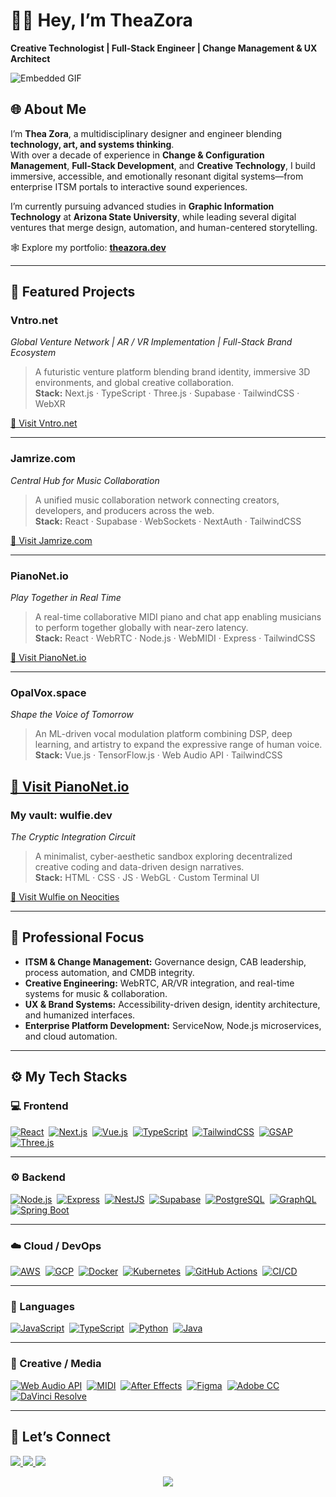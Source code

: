 # 👋🏽 Hey, I’m TheaZora  
**Creative Technologist | Full-Stack Engineer | Change Management & UX Architect**

![Embedded GIF](https://i.imgur.com/3egP6Cj.gif)

## 🌐 About Me

I’m **Thea Zora**, a multidisciplinary designer and engineer blending **technology, art, and systems thinking**.  
With over a decade of experience in **Change & Configuration Management**, **Full-Stack Development**, and **Creative Technology**, I build immersive, accessible, and emotionally resonant digital systems—from enterprise ITSM portals to interactive sound experiences.

I’m currently pursuing advanced studies in **Graphic Information Technology** at **Arizona State University**, while leading several digital ventures that merge design, automation, and human-centered storytelling.

🕸️ Explore my portfolio: **[theazora.dev](https://theazora.dev)**

---

## 🚀 Featured Projects

### **Vntro.net**  
*Global Venture Network | AR / VR Implementation | Full-Stack Brand Ecosystem*  
> A futuristic venture platform blending brand identity, immersive 3D environments, and global creative collaboration.  
> **Stack:** Next.js · TypeScript · Three.js · Supabase · TailwindCSS · WebXR  

[🔗 Visit Vntro.net](https://vntro.net)

---

### **Jamrize.com**  
*Central Hub for Music Collaboration*  
> A unified music collaboration network connecting creators, developers, and producers across the web.  
> **Stack:** React · Supabase · WebSockets · NextAuth · TailwindCSS  

[🔗 Visit Jamrize.com](https://jamrize.com)

---

### **PianoNet.io**  
*Play Together in Real Time*  
> A real-time collaborative MIDI piano and chat app enabling musicians to perform together globally with near-zero latency.  
> **Stack:** React · WebRTC · Node.js · WebMIDI · Express · TailwindCSS  

[🔗 Visit PianoNet.io](https://pianonet.io)

---

### **OpalVox.space**  
*Shape the Voice of Tomorrow*  
> An ML-driven vocal modulation platform combining DSP, deep learning, and artistry to expand the expressive range of human voice.  
> **Stack:** Vue.js · TensorFlow.js · Web Audio API · TailwindCSS

[🔗 Visit PianoNet.io](https://pianonet.io)
---

### **My vault: wulfie.dev**  
*The Cryptic Integration Circuit*  
> A minimalist, cyber-aesthetic sandbox exploring decentralized creative coding and data-driven design narratives.  
> **Stack:** HTML · CSS · JS · WebGL · Custom Terminal UI  

[🔗 Visit Wulfie on Neocities](https://wulfie.neocities.org)

---

## 🧠 Professional Focus

- **ITSM & Change Management:** Governance design, CAB leadership, process automation, and CMDB integrity.  
- **Creative Engineering:** WebRTC, AR/VR integration, and real-time systems for music & collaboration.  
- **UX & Brand Systems:** Accessibility-driven design, identity architecture, and humanized interfaces.  
- **Enterprise Platform Development:** ServiceNow, Node.js microservices, and cloud automation.

---

## ⚙️ My Tech Stacks

### 💻 Frontend  
[![React](https://img.shields.io/badge/React-45b8d8?style=flat-square&logo=react&logoColor=white)](https://react.dev)&nbsp;
[![Next.js](https://img.shields.io/badge/Next.js-000000?style=flat-square&logo=nextdotjs&logoColor=white)](https://nextjs.org)&nbsp;
[![Vue.js](https://img.shields.io/badge/Vue.js-4FC08D?style=flat-square&logo=vue.js&logoColor=white)](https://vuejs.org)&nbsp;
[![TypeScript](https://img.shields.io/badge/TypeScript-3178C6?style=flat-square&logo=typescript&logoColor=white)](https://www.typescriptlang.org)&nbsp;
[![TailwindCSS](https://img.shields.io/badge/TailwindCSS-38B2AC?style=flat-square&logo=tailwind-css&logoColor=white)](https://tailwindcss.com)&nbsp;
[![GSAP](https://img.shields.io/badge/GSAP-88CE02?style=flat-square&logo=greensock&logoColor=white)](https://greensock.com/gsap)&nbsp;
[![Three.js](https://img.shields.io/badge/Three.js-000000?style=flat-square&logo=three.js&logoColor=white)](https://threejs.org)

---

### ⚙️ Backend  
[![Node.js](https://img.shields.io/badge/Node.js-43853d?style=flat-square&logo=node.js&logoColor=white)](https://nodejs.org)&nbsp;
[![Express](https://img.shields.io/badge/Express-000000?style=flat-square&logo=express&logoColor=white)](https://expressjs.com)&nbsp;
[![NestJS](https://img.shields.io/badge/NestJS-ea2845?style=flat-square&logo=nestjs&logoColor=white)](https://nestjs.com)&nbsp;
[![Supabase](https://img.shields.io/badge/Supabase-3ECF8E?style=flat-square&logo=supabase&logoColor=white)](https://supabase.com)&nbsp;
[![PostgreSQL](https://img.shields.io/badge/PostgreSQL-336791?style=flat-square&logo=postgresql&logoColor=white)](https://www.postgresql.org)&nbsp;
[![GraphQL](https://img.shields.io/badge/GraphQL-E10098?style=flat-square&logo=graphql&logoColor=white)](https://graphql.org)&nbsp;
[![Spring Boot](https://img.shields.io/badge/Spring%20Boot-6DB33F?style=flat-square&logo=spring-boot&logoColor=white)](https://spring.io/projects/spring-boot)

---

### ☁️ Cloud / DevOps  
[![AWS](https://img.shields.io/badge/AWS-232F3E?style=flat-square&logo=amazon-aws&logoColor=white)](https://aws.amazon.com)&nbsp;
[![GCP](https://img.shields.io/badge/GCP-4285F4?style=flat-square&logo=google-cloud&logoColor=white)](https://cloud.google.com)&nbsp;
[![Docker](https://img.shields.io/badge/Docker-2496ED?style=flat-square&logo=docker&logoColor=white)](https://www.docker.com)&nbsp;
[![Kubernetes](https://img.shields.io/badge/Kubernetes-326CE5?style=flat-square&logo=kubernetes&logoColor=white)](https://kubernetes.io)&nbsp;
[![GitHub Actions](https://img.shields.io/badge/GitHub%20Actions-2088FF?style=flat-square&logo=github-actions&logoColor=white)](https://github.com/features/actions)&nbsp;
[![CI/CD](https://img.shields.io/badge/CI%2FCD-555555?style=flat-square&logo=github&logoColor=white)](https://en.wikipedia.org/wiki/CI/CD)

---

### 🧩 Languages  
[![JavaScript](https://img.shields.io/badge/JavaScript-F7DF1E?style=flat-square&logo=javascript&logoColor=black)](https://developer.mozilla.org/en-US/docs/Web/JavaScript)&nbsp;
[![TypeScript](https://img.shields.io/badge/TypeScript-3178C6?style=flat-square&logo=typescript&logoColor=white)](https://www.typescriptlang.org)&nbsp;
[![Python](https://img.shields.io/badge/Python-3776AB?style=flat-square&logo=python&logoColor=white)](https://www.python.org)&nbsp;
[![Java](https://img.shields.io/badge/Java-007396?style=flat-square&logo=openjdk&logoColor=white)](https://www.oracle.com/java/)

---

### 🎨 Creative / Media  
[![Web Audio API](https://img.shields.io/badge/Web%20Audio%20API-FF4088?style=flat-square&logo=webkit&logoColor=white)](https://developer.mozilla.org/en-US/docs/Web/API/Web_Audio_API)&nbsp;
[![MIDI](https://img.shields.io/badge/MIDI-000000?style=flat-square&logo=applemusic&logoColor=white)](https://developer.mozilla.org/en-US/docs/Web/API/MIDI_API)&nbsp;
[![After Effects](https://img.shields.io/badge/After%20Effects-9999FF?style=flat-square&logo=adobeaftereffects&logoColor=white)](https://www.adobe.com/products/aftereffects.html)&nbsp;
[![Figma](https://img.shields.io/badge/Figma-F24E1E?style=flat-square&logo=figma&logoColor=white)](https://figma.com)&nbsp;
[![Adobe CC](https://img.shields.io/badge/Adobe%20CC-FF0000?style=flat-square&logo=adobecreativecloud&logoColor=white)](https://www.adobe.com/creativecloud.html)&nbsp;
[![DaVinci Resolve](https://img.shields.io/badge/DaVinci%20Resolve-233A51?style=flat-square&logo=davinciresolve&logoColor=white)](https://www.blackmagicdesign.com/products/davinciresolve)


---

## 💬 Let’s Connect

<p align="left">
  <a href="https://discord.com/users/lawulf" target="_blank">
    <img src="https://img.shields.io/badge/Discord-@lawulf-7289DA?style=flat-square&logo=discord&logoColor=white" />
  </a>
  <a href="https://www.linkedin.com/in/tbalzora/" target="_blank">
    <img src="https://img.shields.io/badge/LinkedIn-@tbalzora-0077B5?style=flat-square&logo=linkedin" />
  </a>
  <a href="https://theazora.dev" target="_blank">
    <img src="https://img.shields.io/badge/Portfolio-theazora.dev-ff69b4?style=flat-square&logo=vercel&logoColor=white" />
  </a>
</p>

<p align="center">
  <img src="https://img.shields.io/badge/Made%20with%20%E2%99%A5%EF%B8%8F%20by-TheaZora-ff69b4">
</p>
